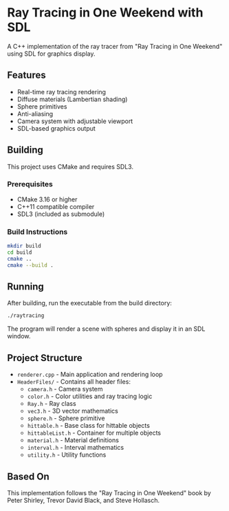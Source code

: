 # Ray Tracing in One Weekend with SDL

A C++ implementation of the ray tracer from "Ray Tracing in One Weekend" using SDL for graphics display.

## Features

- Real-time ray tracing rendering
- Diffuse materials (Lambertian shading)
- Sphere primitives
- Anti-aliasing
- Camera system with adjustable viewport
- SDL-based graphics output

## Building

This project uses CMake and requires SDL3. 

### Prerequisites
- CMake 3.16 or higher
- C++11 compatible compiler
- SDL3 (included as submodule)

### Build Instructions

```bash
mkdir build
cd build
cmake ..
cmake --build .
```

## Running

After building, run the executable from the build directory:

```bash
./raytracing
```

The program will render a scene with spheres and display it in an SDL window.

## Project Structure

- `renderer.cpp` - Main application and rendering loop
- `HeaderFiles/` - Contains all header files:
  - `camera.h` - Camera system
  - `color.h` - Color utilities and ray tracing logic
  - `Ray.h` - Ray class
  - `vec3.h` - 3D vector mathematics
  - `sphere.h` - Sphere primitive
  - `hittable.h` - Base class for hittable objects
  - `hittableList.h` - Container for multiple objects
  - `material.h` - Material definitions
  - `interval.h` - Interval mathematics
  - `utility.h` - Utility functions

## Based On

This implementation follows the "Ray Tracing in One Weekend" book by Peter Shirley, Trevor David Black, and Steve Hollasch.
